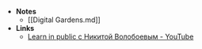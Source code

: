 - **Notes**
	- [[Digital Gardens.md]]
- **Links**
	- [Learn in public c Никитой Волобоевым - YouTube](https://www.youtube.com/watch?v=fqWX6hZdAoU)

